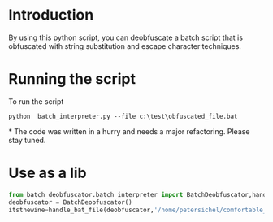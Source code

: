 # Introduction
By using this python script, you can deobfuscate a batch script that is obfuscated with string substitution and escape character techniques.


# Running the script
To run the script 

```
python  batch_interpreter.py --file c:\test\obfuscated_file.bat
```

&ast; The code was written in a hurry and needs a major refactoring. Please stay tuned.

# Use as a lib
```python
from batch_deobfuscator.batch_interpreter import BatchDeobfuscator,handle_bat_file
deobfuscator = BatchDeobfuscator()
itsthewine=handle_bat_file(deobfuscator,'/home/petersichel/comfortable_study/newyorktownhouse.bat')
```
